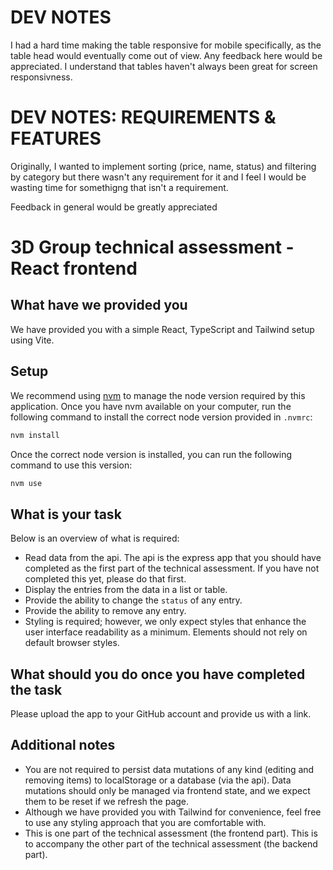 # DEV NOTES

I had a hard time making the table responsive for mobile
specifically, as the table head would eventually come out of
view. Any feedback here would be appreciated. I understand that
tables haven't always been great for screen responsivness.

# DEV NOTES: REQUIREMENTS & FEATURES

Originally, I wanted to implement sorting (price, name, status)
and filtering by category but there wasn't any requirement for
it and I feel I would be wasting time for somethigng that isn't
a requirement.

Feedback in general would be greatly appreciated

# 3D Group technical assessment - React frontend

## What have we provided you

We have provided you with a simple React, TypeScript and Tailwind setup using Vite.

## Setup

We recommend using [nvm](https://github.com/nvm-sh/nvm) to manage the node version required by this application. Once you have nvm available on your computer, run the following command to install the correct node version provided in `.nvmrc`:

```sh
nvm install
```

Once the correct node version is installed, you can run the following command to use this version:

```sh
nvm use
```

## What is your task

Below is an overview of what is required:

- Read data from the api. The api is the express app that you should have completed as the first part of the technical assessment. If you have not completed this yet, please do that first.
- Display the entries from the data in a list or table.
- Provide the ability to change the `status` of any entry.
- Provide the ability to remove any entry.
- Styling is required; however, we only expect styles that enhance the user interface readability as a minimum. Elements should not rely on default browser styles.

## What should you do once you have completed the task

Please upload the app to your GitHub account and provide us with a link.

## Additional notes

- You are not required to persist data mutations of any kind (editing and removing items) to localStorage or a database (via the api). Data mutations should only be managed via frontend state, and we expect them to be reset if we refresh the page.
- Although we have provided you with Tailwind for convenience, feel free to use any styling approach that you are comfortable with.
- This is one part of the technical assessment (the frontend part). This is to accompany the other part of the technical assessment (the backend part).
